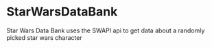 # StarWarsDataBank
Star Wars Data Bank uses the SWAPI api to get  data about a randomly picked  star wars character 
